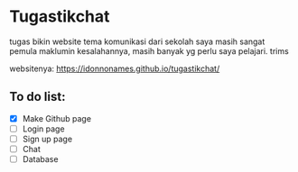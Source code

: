 # Tugastikchat
tugas bikin website tema komunikasi dari sekolah
saya masih sangat pemula maklumin kesalahannya, masih banyak yg perlu saya pelajari. trims

websitenya: https://idonnonames.github.io/tugastikchat/

## To do list:
- [x] Make Github page
- [ ] Login page
- [ ] Sign up page
- [ ] Chat
- [ ] Database
